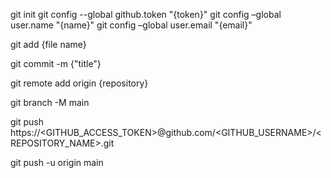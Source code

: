 git init 
git config --global github.token "{token}"
git config –global user.name "{name}"
git config –global user.email "{email}"

git add {file name}

git commit -m {"title"}

git remote add origin {repository}

git branch -M main

git push https://<GITHUB_ACCESS_TOKEN>@github.com/<GITHUB_USERNAME>/<REPOSITORY_NAME>.git

git push -u origin main
